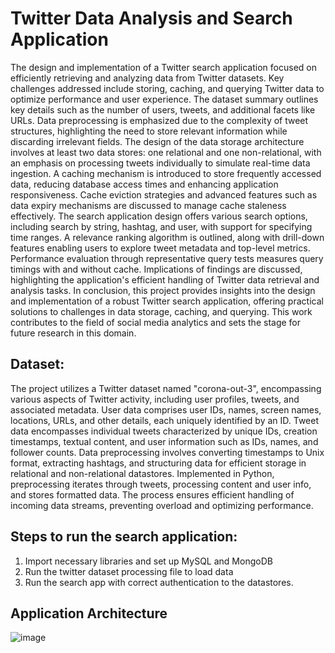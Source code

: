 # Twitter Data Analysis and Search Application

The design and implementation of a Twitter search application focused on efficiently retrieving and analyzing data from Twitter datasets. Key challenges addressed include storing, caching, and querying Twitter data to optimize performance and user experience. The dataset summary outlines key details such as the number of users, tweets, and additional facets like URLs. Data preprocessing is emphasized due to the complexity of tweet structures, highlighting the need to store relevant information while discarding irrelevant fields. The design of the data storage architecture involves at least two data stores: one relational and one non-relational, with an emphasis on processing tweets individually to simulate real-time data ingestion. A caching mechanism is introduced to store frequently accessed data, reducing database access times and enhancing application responsiveness. Cache eviction strategies and advanced features such as data expiry mechanisms are discussed to manage cache staleness effectively. The search application design offers various search options, including search by string, hashtag, and user, with support for specifying time ranges. A relevance ranking algorithm is outlined, along with drill-down features enabling users to explore tweet metadata and top-level metrics. Performance evaluation through representative query tests measures query timings with and without cache. Implications of findings are discussed, highlighting the application's efficient handling of Twitter data retrieval and analysis tasks. In conclusion, this project provides insights into the design and implementation of a robust Twitter search application, offering practical solutions to challenges in data storage, caching, and querying. This work contributes to the field of social media analytics and sets the stage for future research in this domain. 

## Dataset:

The project utilizes a Twitter dataset named "corona-out-3", encompassing various aspects of Twitter activity, including user profiles, tweets, and associated metadata. User data comprises user IDs, names, screen names, locations, URLs, and other details, each uniquely identified by an ID. Tweet data encompasses individual tweets characterized by unique IDs, creation timestamps, textual content, and user information such as IDs, names, and follower counts. Data preprocessing involves converting timestamps to Unix format, extracting hashtags, and structuring data for efficient storage in relational and non-relational datastores. Implemented in Python, preprocessing iterates through tweets, processing content and user info, and stores formatted data. The process ensures efficient handling of incoming data streams, preventing overload and optimizing performance.

## Steps to run the search application:

  1. Import necessary libraries and set up MySQL and MongoDB
  2. Run the twitter dataset processing file to load data
  3. Run the search app with correct authentication to the datastores.

## Application Architecture

![image](https://github.com/KarthikNarra/Twitter-Search-Application/blob/master/Project_Architecture.jpg)
